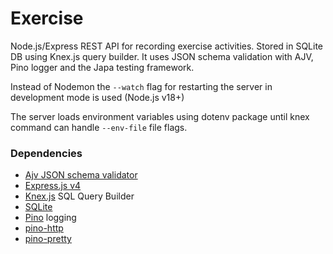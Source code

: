 # Exercise

Node.js/Express REST API for recording exercise activities. Stored in SQLite DB using Knex.js query builder. It uses JSON schema validation with AJV, Pino logger and the Japa testing framework.

Instead of Nodemon the `--watch` flag for restarting the server in development mode is used (Node.js v18+)

The server loads environment variables using dotenv package until knex command can handle `--env-file` file flags.

### Dependencies

- [Ajv JSON schema validator](https://ajv.js.org/)
- [Express.js v4](https://expressjs.com/)
- [Knex.js](https://knexjs.org/) SQL Query Builder
- [SQLite](https://sqlite.org)
- [Pino](https://getpino.io/#/) logging
- [pino-http](https://github.com/pinojs/pino-http#readme)
- [pino-pretty](https://github.com/pinojs/pino-pretty#readme)

